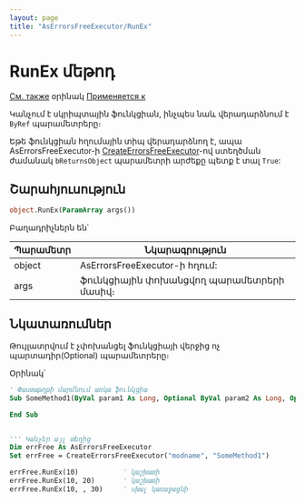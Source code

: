 ```yaml
---
layout: page
title: "AsErrorsFreeExecutor/RunEx"
---
```



# RunEx մեթոդ

[См. также](../AsErrorsFreeExecutor.md) օրինակ [Применяется к](../AsErrorsFreeExecutor.md) 


Կանչում է սկրիպտային ֆունկցիան, ինչպես նաև վերադարձնում է `ByRef` պարամետրերը։

Եթե ֆունկցիան հղումային տիպ վերադարձնող է, ապա AsErrorsFreeExecutor-ի [CreateErrorsFreeExecutor](../Functions/CreateErrorsFreeExecutor.html)-ով ստեղծման ժամանակ `bReturnsObject` պարամետրի արժեքը պետք է տալ `True`:

## Շարահյուսություն

``` vb
object.RunEx(ParamArray args())
```

Բաղադրիչներն են՝

    
| Պարամետր | Նկարագրություն |
|--|--|
| object | AsErrorsFreeExecutor-ի հղում: |
| args | ֆունկցիային փոխանցվող պարամետրերի մասիվ։  |

## Նկատառումներ

Թույլատրվում է չփոխանցել ֆունկցիայի վերջից ոչ պարտադիր(Optional) պարամետրերը։

Օրինակ՝

``` vb
' Փաստաթղթի մարմնում առկա ֆունկցիա
Sub SomeMethod1(ByVal param1 As Long, Optional ByVal param2 As Long, Optional ByVal param3 As Long)

End Sub


''' Կանչեր այլ տեղից
Dim errFree As AsErrorsFreeExecutor
Set errFree = CreateErrorsFreeExecutor("modname", "SomeMethod1") 

errFree.RunEx(10)           ' կաշխատի
errFree.RunEx(10, 20)       ' կաշխատի
errFree.RunEx(10, , 30)     ' սխալ կառաջացնի
```
